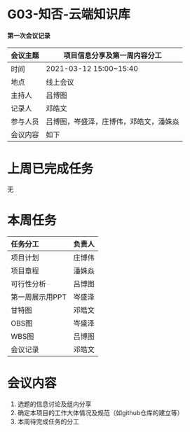 # G03-知否-云端知识库

#### 第一次会议记录

| 会议主题   | 项目信息分享及第一周内容分工 |
| :-------  | ---------------------------- |
| 时间      | 2021-03-12 15:00~15:40 |
| 地点      | 线上会议               |
| 主持人    | 吕博图                 |
| 记录人    | 邓皓文                    |
| 参与人员  | 吕博图，岑盛泽，庄博伟，邓皓文，潘姝焱 |
| 会议内容  | 如下                         |

# 上周已完成任务

无

# 本周任务

| 任务分工                     |  负责人|
| :-------------------------- | ----------- |
| 项目计划 | 庄博伟 |
| 项目章程 | 潘姝焱 |
| 可行性分析 | 吕博图 |
| 第一周展示用PPT | 岑盛泽 |
| 甘特图 | 邓皓文 |
| OBS图 | 岑盛泽 |
| WBS图 | 吕博图 |
| 会议记录 | 邓皓文 |






# 会议内容

1. 选题的信息讨论及组内分享
2. 确定本项目的工作大体情况及规范（如github仓库的建立等）
3. 本周待完成任务的分工

